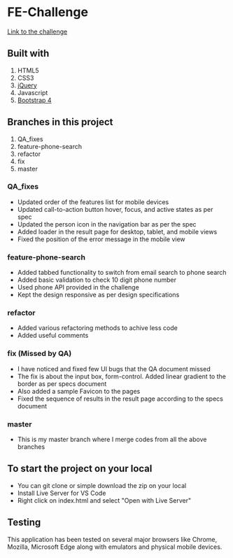 # FE-Challenge
[Link to the challenge](https://roycodeman.github.io/FE-Challenge/index.html)

## Built with
1. HTML5
2. CSS3
3. [jQuery](https://jquery.com/download/)
4. Javascript
5. [Bootstrap 4](https://getbootstrap.com/docs/4.0/getting-started/introduction/)

## Branches in this project
1. QA_fixes
2. feature-phone-search
3. refactor
4. fix
5. master

### QA_fixes
- Updated order of the features list for mobile devices
- Updated call-to-action button hover, focus, and active states as per spec
- Updated the person icon in the navigation bar as per the spec
- Added loader in the result page for desktop, tablet, and mobile views
- Fixed the position of the error message in the mobile view

### feature-phone-search
-  Added tabbed functionality to switch from email search to phone search
- Added basic validation to check 10 digit phone number
- Used phone API provided in the challenge
- Kept the design responsive as per design specifications

### refactor
- Added various refactoring methods to achive less code
- Added useful comments

### fix (Missed by QA)
- I have noticed and fixed few UI bugs that the QA document missed
- The fix is about the input box, form-control. Added linear gradient to the border as per specs document
- Also added a sample Favicon to the pages
- Fixed the sequence of results in the result page according to the specs document

### master
- This is my master branch where I merge codes from all the above branches

## To start the project on your local
* You can git clone or simple download the zip on your local
* Install Live Server for VS Code
* Right click on index.html and select "Open with Live Server" 

## Testing
This application has been tested on several major browsers like Chrome, Mozilla, Microsoft Edge along with emulators and physical mobile devices.
